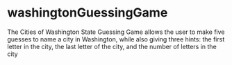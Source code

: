 # washingtonGuessingGame
The Cities of Washington State Guessing Game allows the user to make five guesses to name a city in Washington, while also giving three hints: the first letter in the city, the last letter of the city, and the number of letters in the city
